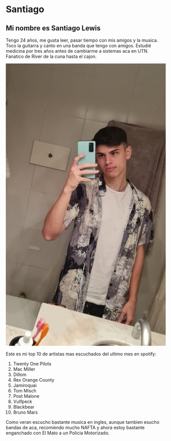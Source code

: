 # Santiago

## Mi nombre es Santiago Lewis

Tengo 24 años, me gusta leer, pasar tiempo con mis amigos y la musica. Toco la guitarra y canto en una banda que tengo con amigos.
Estudié medicina por tres años antes de cambiarme a sistemas aca en UTN.
Fanatico de River de la cuna hasta el cajon.

![Imagen mia](FotoMia.jpeg)

Este es mi top 10 de artistas mas escuchados del ultimo mes en spotify:

1. Twenty One Pilots
2. Mac Miller
3. Dillom
4. Rex Orange County
5. Jamiroquai
6. Tom Misch
7. Post Malone
8. Vulfpeck
9. Blackbear
10. Bruno Mars

Como veran escucho bastante musica en ingles, aunque tambien esucho bandas de aca, recomiendo mucho NAFTA y ahora estoy bastante enganchado con El Mato a un Policia Motorizado.
